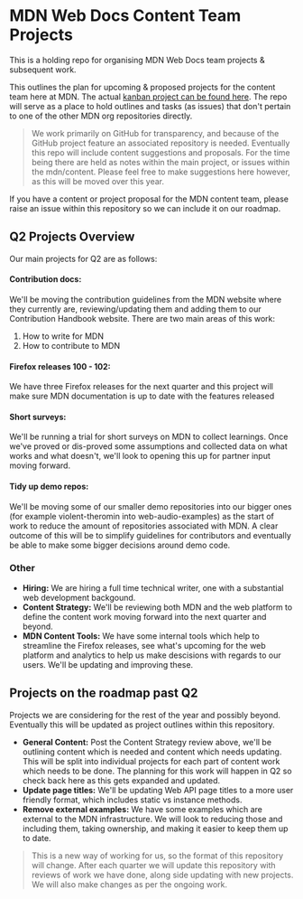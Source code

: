 # MDN Web Docs Content Team Projects

This is a holding repo for organising MDN Web Docs team projects & subsequent work.

This outlines the plan for upcoming & proposed projects for the content team here at MDN. The actual [kanban project can be found here](https://github.com/orgs/mdn/projects/12). The repo will serve as a place to hold outlines and tasks (as issues) that don't pertain to one of the other MDN org repositories directly.

> We work primarily on GitHub for transparency, and because of the GitHub project feature an associated repository is needed. Eventually this repo will include content suggestions and proposals. For the time being there are held as notes within the main project, or issues within the mdn/content. Please feel free to make suggestions here however, as this will be moved over this year.

If you have a content or project proposal for the MDN content team, please raise an issue within this repository so we can include it on our roadmap.

## Q2 Projects Overview

Our main projects for Q2 are as follows:

#### Contribution docs:
  We'll be moving the contribution guidelines from the MDN website where they currently are, reviewing/updating them and adding them to our Contribution Handbook website. There are two main areas of this work:
  1. How to write for MDN
  2. How to contribute to MDN

#### Firefox releases 100 - 102:
  We have three Firefox releases for the next quarter and this project will make sure MDN documentation is up to date with the features released

#### Short surveys:
  We'll be running a trial for short surveys on MDN to collect learnings. Once we've proved or dis-proved some assumptions and collected data on what works and what doesn't, we'll look to opening this up for partner input moving forward.
  
#### Tidy up demo repos:
  We'll be moving some of our smaller demo repositories into our bigger ones (for example violent-theromin into web-audio-examples) as the start of work to reduce the amount of repositories associated with MDN. A clear outcome of this will be to simplify guidelines for contributors and eventually be able to make some bigger decisions around demo code.

### Other

- **Hiring:** We are hiring a full time technical writer, one with a substantial web development backgound.
- **Content Strategy:** We'll be reviewing both MDN and the web platform to define the content work moving forward into the next quarter and beyond.
- **MDN Content Tools:** We have some internal tools which help to streamline the Firefox releases, see what's upcoming for the web platform and analytics to help us make descisions with regards to our users. We'll be updating and improving these.

## Projects on the roadmap past Q2

Projects we are considering for the rest of the year and possibly beyond. Eventually this will be updated as project outlines within this repository.

- **General Content:** Post the Content Strategy review above, we'll be outlining content which is needed and content which needs updating. This will be split into individual projects for each part of content work which needs to be done. The planning for this work will happen in Q2 so check back here as this gets expanded and updated.
- **Update page titles:** We'll be updating Web API page titles to a more user friendly format, which includes static vs instance methods.
- **Remove external examples:** We have some examples which are external to the MDN infrastructure. We will look to reducing those and including them, taking ownership, and making it easier to keep them up to date.


> This is a new way of working for us, so the format of this repository will change. After each quarter we will update this repository with reviews of work we have done, along side updating with new projects. We will also make changes as per the ongoing work.
